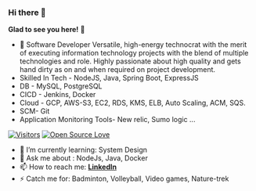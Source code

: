 ### Hi there 👋
**Glad to see you here!** :star_struck:
- 🔭 Software Developer 
Versatile, high-energy technocrat with the merit of executing information technology projects with the blend of multiple technologies and role.
Highly passionate about high quality and gets hand dirty as on and when required on project development.
- Skilled In Tech - NodeJS, Java, Spring Boot, ExpressJS
- DB - MySQL, PostgreSQL
- CICD - Jenkins, Docker
- Cloud - GCP, AWS-S3, EC2, RDS, KMS, ELB, Auto Scaling, ACM, SQS.
- SCM- Git
- Application Monitoring Tools- New relic, Sumo logic ...

[![Visitors](https://visitor-badge.glitch.me/badge?page_id=pranaysaha-ps.visitor-badge)](https://github.com/pranaysaha-ps) [![Open Source Love](https://badges.frapsoft.com/os/v2/open-source.svg)](https://github.com/pranaysaha-ps)

- 🌱 I’m currently learning: System Design 
- 💬 Ask me about : NodeJs, Java, Docker
- 📫 How to reach me: **[LinkedIn](https://www.linkedin.com/in/pranay-saha-89308321)**
- ⚡ Catch me for: Badminton, Volleyball, Video games, Nature-trek



